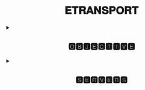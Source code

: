 <h1 align="center">𝐄𝐓𝐑𝐀𝐍𝐒𝐏𝐎𝐑𝐓</h1>
<details>
<summary><h2 align="center">🅾🅱🅹🅴🅲🆃🅸🆅🅴</h2></summary>
A short description about my understanding and basic knowledge gained from Etransport Monitoring and SOP Etransport sheets.
  
<img src="https://github.com/additivats01/tasks/blob/master/Images/etransport03-1.png" height=400>
</details>
<details>
<summary><h2 align="center">🆂🅴🆁🆅🅴🆁🆂</h2></summary>
  𝐒𝐞𝐫𝐯𝐞𝐫𝐬 𝐰𝐞 𝐡𝐚𝐯𝐞 𝐭𝐨 𝐦𝐨𝐧𝐢𝐭𝐨𝐫 𝐢𝐧 𝐄𝐓𝐑𝐀𝐍𝐒𝐏𝐎𝐑𝐓 𝐚𝐫𝐞:
  
  
 
  
 - E̲c̲h̲a̲l̲l̲a̲n̲     ( Electronic Challan for Fine,and other traffic offences)
  
 - V̲a̲h̲a̲n̲        ( RTO activities - Registration , Fitness, Permit etc.)
 
 - S̲a̲r̲a̲t̲h̲i̲      ( Vehicle licensing for Driving)

- D̲a̲t̲a̲l̲a̲k̲e̲      ( Cloud for data storage)
 
 - PUCC              (Pollution Under Control certificate of vehicles)
 
 - ITMS               (Intelligent Transportation Management System)
 
 - DTP                 (Delhi Traffic Police)
 
 - Mparivahan   (Application to check RC, DL status)

  
  
